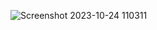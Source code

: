 ![Screenshot 2023-10-24 110311](https://github.com/Mahdi-mrasouli/pr-web3/assets/78921905/65dacbc9-e0b6-4dbb-92fe-0c9e372daf62)
